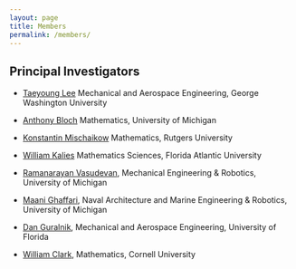 ```yaml
---
layout: page
title: Members
permalink: /members/
---
```


## Principal Investigators

* [Taeyoung Lee](http://fdcl.seas.gwu.edu) Mechanical and Aerospace Engineering, George Washington University

* [Anthony Bloch](https://dept.math.lsa.umich.edu/~abloch/) Mathematics, University of Michigan

* [Konstantin Mischaikow](https://sites.math.rutgers.edu/~mischaik/) Mathematics, Rutgers University

* [William Kalies](http://math.fau.edu/kalies/) Mathematics Sciences, Florida Atlantic University

* [Ramanarayan Vasudevan](https://me.engin.umich.edu/people/faculty/ramanarayan-vasudevan/), Mechanical Engineering & Robotics, University of Michigan

* [Maani Ghaffari](https://robotics.umich.edu/profile/maani-ghaffari/), Naval Architecture and Marine Engineering & Robotics, University of Michigan

* [Dan Guralnik](https://mae.ufl.edu/people/profiles/dan-guralnik/), Mechanical and Aerospace Engineering, University of Florida

* [William Clark](https://as.cornell.edu/people/william-clark), Mathematics, Cornell University
